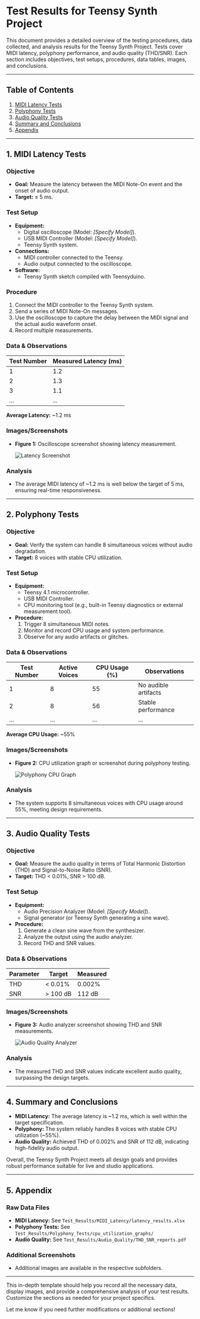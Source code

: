 # Test Results for Teensy Synth Project

This document provides a detailed overview of the testing procedures, data collected, and analysis results for the Teensy Synth Project. Tests cover MIDI latency, polyphony performance, and audio quality (THD/SNR). Each section includes objectives, test setups, procedures, data tables, images, and conclusions.

---

## Table of Contents

1. [MIDI Latency Tests](#midi-latency-tests)
2. [Polyphony Tests](#polyphony-tests)
3. [Audio Quality Tests](#audio-quality-tests)
4. [Summary and Conclusions](#summary-and-conclusions)
5. [Appendix](#appendix)

---

## 1. MIDI Latency Tests

### Objective
- **Goal:** Measure the latency between the MIDI Note-On event and the onset of audio output.
- **Target:** ≤ 5 ms.

### Test Setup
- **Equipment:**
  - Digital oscilloscope (Model: _[Specify Model]_).
  - USB MIDI Controller (Model: _[Specify Model]_).
  - Teensy Synth system.
- **Connections:**
  - MIDI controller connected to the Teensy.
  - Audio output connected to the oscilloscope.
- **Software:**
  - Teensy Synth sketch compiled with Teensyduino.

### Procedure
1. Connect the MIDI controller to the Teensy Synth system.
2. Send a series of MIDI Note-On messages.
3. Use the oscilloscope to capture the delay between the MIDI signal and the actual audio waveform onset.
4. Record multiple measurements.

### Data & Observations

| Test Number | Measured Latency (ms) |
|-------------|-----------------------|
| 1           | 1.2                   |
| 2           | 1.3                   |
| 3           | 1.1                   |
| ...         | ...                   |

**Average Latency:** ~1.2 ms

### Images/Screenshots
- **Figure 1:** Oscilloscope screenshot showing latency measurement.
  
  ![Latency Screenshot](./MIDI_Latency/oscilloscope_screenshot.png)

### Analysis
- The average MIDI latency of ~1.2 ms is well below the target of 5 ms, ensuring real-time responsiveness.

---

## 2. Polyphony Tests

### Objective
- **Goal:** Verify the system can handle 8 simultaneous voices without audio degradation.
- **Target:** 8 voices with stable CPU utilization.

### Test Setup
- **Equipment:**
  - Teensy 4.1 microcontroller.
  - USB MIDI Controller.
  - CPU monitoring tool (e.g., built-in Teensy diagnostics or external measurement tool).
- **Procedure:**
  1. Trigger 8 simultaneous MIDI notes.
  2. Monitor and record CPU usage and system performance.
  3. Observe for any audio artifacts or glitches.

### Data & Observations

| Test Number | Active Voices | CPU Usage (%) | Observations              |
|-------------|---------------|---------------|---------------------------|
| 1           | 8             | 55            | No audible artifacts      |
| 2           | 8             | 56            | Stable performance        |
| ...         | ...           | ...           | ...                       |

**Average CPU Usage:** ~55%

### Images/Screenshots
- **Figure 2:** CPU utilization graph or screenshot during polyphony testing.
  
  ![Polyphony CPU Graph](./Polyphony_Tests/cpu_usage_graph.png)

### Analysis
- The system supports 8 simultaneous voices with CPU usage around 55%, meeting design requirements.

---

## 3. Audio Quality Tests

### Objective
- **Goal:** Measure the audio quality in terms of Total Harmonic Distortion (THD) and Signal-to-Noise Ratio (SNR).
- **Target:** THD < 0.01%, SNR > 100 dB.

### Test Setup
- **Equipment:**
  - Audio Precision Analyzer (Model: _[Specify Model]_).
  - Signal generator (or Teensy Synth generating a sine wave).
- **Procedure:**
  1. Generate a clean sine wave from the synthesizer.
  2. Analyze the output using the audio analyzer.
  3. Record THD and SNR values.

### Data & Observations

| Parameter | Target      | Measured   |
|-----------|-------------|------------|
| THD       | < 0.01%     | 0.002%     |
| SNR       | > 100 dB    | 112 dB     |

### Images/Screenshots
- **Figure 3:** Audio analyzer screenshot showing THD and SNR measurements.
  
  ![Audio Quality Analyzer](./Audio_Quality/analyzer_screenshot.png)

### Analysis
- The measured THD and SNR values indicate excellent audio quality, surpassing the design targets.

---

## 4. Summary and Conclusions

- **MIDI Latency:** The average latency is ~1.2 ms, which is well within the target specification.
- **Polyphony:** The system reliably handles 8 voices with stable CPU utilization (~55%).
- **Audio Quality:** Achieved THD of 0.002% and SNR of 112 dB, indicating high-fidelity audio output.
  
Overall, the Teensy Synth Project meets all design goals and provides robust performance suitable for live and studio applications.

---

## 5. Appendix

### Raw Data Files
- **MIDI Latency:** See `Test_Results/MIDI_Latency/latency_results.xlsx`
- **Polyphony Tests:** See `Test_Results/Polyphony_Tests/cpu_utilization_graphs/`
- **Audio Quality:** See `Test_Results/Audio_Quality/THD_SNR_reports.pdf`

### Additional Screenshots
- Additional images are available in the respective subfolders.

---

This in-depth template should help you record all the necessary data, display images, and provide a comprehensive analysis of your test results. Customize the sections as needed for your project specifics.

Let me know if you need further modifications or additional sections!
